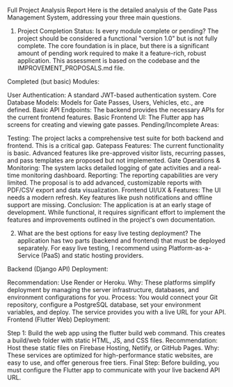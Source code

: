 Full Project Analysis Report
Here is the detailed analysis of the Gate Pass Management System, addressing your three main questions.

1. Project Completion Status: Is every module complete or pending?
The project should be considered a functional "version 1.0" but is not fully complete. The core foundation is in place, but there is a significant amount of pending work required to make it a feature-rich, robust application. This assessment is based on the codebase and the IMPROVEMENT_PROPOSALS.md file.

Completed (but basic) Modules:

User Authentication: A standard JWT-based authentication system.
Core Database Models: Models for Gate Passes, Users, Vehicles, etc., are defined.
Basic API Endpoints: The backend provides the necessary APIs for the current frontend features.
Basic Frontend UI: The Flutter app has screens for creating and viewing gate passes.
Pending/Incomplete Areas:

Testing: The project lacks a comprehensive test suite for both backend and frontend. This is a critical gap.
Gatepass Features: The current functionality is basic. Advanced features like pre-approved visitor lists, recurring passes, and pass templates are proposed but not implemented.
Gate Operations & Monitoring: The system lacks detailed logging of gate activities and a real-time monitoring dashboard.
Reporting: The reporting capabilities are very limited. The proposal is to add advanced, customizable reports with PDF/CSV export and data visualization.
Frontend UI/UX & Features: The UI needs a modern refresh. Key features like push notifications and offline support are missing.
Conclusion: The application is at an early stage of development. While functional, it requires significant effort to implement the features and improvements outlined in the project's own documentation.


2. What are the best options for easy live testing deployment?
The application has two parts (backend and frontend) that must be deployed separately. For easy live testing, I recommend using Platform-as-a-Service (PaaS) and static hosting providers.

Backend (Django API) Deployment:

Recommendation: Use Render or Heroku.
Why: These platforms simplify deployment by managing the server infrastructure, databases, and environment configurations for you.
Process: You would connect your Git repository, configure a PostgreSQL database, set your environment variables, and deploy. The service provides you with a live URL for your API.
Frontend (Flutter Web) Deployment:

Step 1: Build the web app using the flutter build web command. This creates a build/web folder with static HTML, JS, and CSS files.
Recommendation: Host these static files on Firebase Hosting, Netlify, or GitHub Pages.
Why: These services are optimized for high-performance static websites, are easy to use, and offer generous free tiers.
Final Step: Before building, you must configure the Flutter app to communicate with your live backend API URL.
